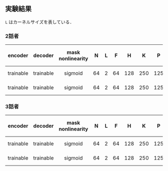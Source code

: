 ## 実験結果
`L` はカーネルサイズを表している．
### 2話者
| encoder | decoder | mask nonlinearity | N | L | F | H | K | P | B | causal | batch size | optimizer | lr | gradient clipping | SI-SDRi [dB] | SDRi [dB] | PESQ |
| :---: | :---: | :---: | :---: | :---: | :---: | :---: | :---: | :---: | :---: | :---: | :---: | :---: | :---: | :---: | :---: | :---: | :---: |
| trainable | trainable | sigmoid | 64 | 2 | 64 | 128 | 250 | 125 | 6 | False | 2 | adam | 1e-3 | 5 | 18.6 | 18.8 | 3.54 |
| trainable | trainable | sigmoid | 64 | 2 | 64 | 128 | 250 | 125 | 6 | False | 8 | adam | 1e-3 | 5 | 17.8 | 18.1 | 3.45 |

### 3話者
| encoder | decoder | mask nonlinearity | N | L | F | H | K | P | B | causal | batch size | optimizer | lr | gradient clipping | SI-SDRi [dB] | SDRi [dB] | PESQ |
| :---: | :---: | :---: | :---: | :---: | :---: | :---: | :---: | :---: | :---: | :---: | :---: | :---: | :---: | :---: | :---: | :---: | :---: |
| trainable | trainable | sigmoid | 64 | 2 | 64 | 128 | 250 | 125 | 6 | False | 2 | adam | 1e-3 | 5 | 14.9 | 15.2 | 2.15 |
| trainable | trainable | sigmoid | 64 | 2 | 64 | 128 | 250 | 125 | 6 | False | 8 | adam | 1e-3 | 5 | 13.9 | 14.3 | 2.01 |